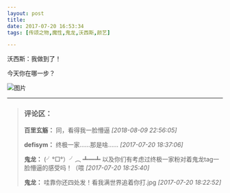 ```yaml
---
layout: post
title: 
date: 2017-07-20 16:53:34
tags: [传颂之物,魔性,鬼龙,沃西斯,颜艺]

---
```

沃西斯：我做到了！

今天你在哪一步？


![图片](./images/_LofteremhSNkVpRmJBejlRYkttODlnUlQxdng1M2tlbGhHczcyaEsvM2ljanN1Q3RpMzdXL2loZ053PT0.png)


---
> ### 评论区：
>**百里玄觞：** 同，看得我一脸懵逼  *[2018-08-09 22:56:05]*
>
>**defisym：** 终极一家……那是啥……  *[2017-07-20 18:37:06]*
>
>**鬼龙：** (╯&deg;□&deg;）╯︵ ┻━┻ 以及你们有考虑过终极一家粉对着鬼龙tag一脸懵逼的感受吗！（喂  *[2017-07-20 18:25:40]*
>
>**鬼龙：** 哇靠你还四处发！看我满世界追着你打.jpg  *[2017-07-20 18:22:52]*
>
>